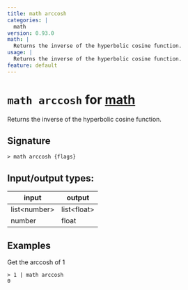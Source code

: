 ```yaml
---
title: math arccosh
categories: |
  math
version: 0.93.0
math: |
  Returns the inverse of the hyperbolic cosine function.
usage: |
  Returns the inverse of the hyperbolic cosine function.
feature: default
---
```

<!-- This file is automatically generated. Please edit the command in https://github.com/nushell/nushell instead. -->

# `math arccosh` for [math](/commands/categories/math.md)

<div class='command-title'>Returns the inverse of the hyperbolic cosine function.</div>

## Signature

```> math arccosh {flags} ```


## Input/output types:

| input        | output      |
| ------------ | ----------- |
| list\<number\> | list\<float\> |
| number       | float       |
## Examples

Get the arccosh of 1
```nu
> 1 | math arccosh
0
```
